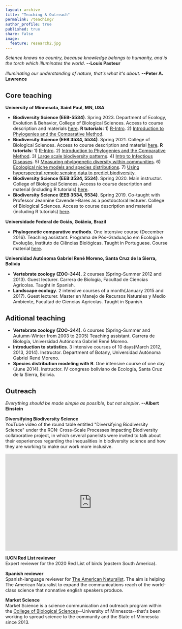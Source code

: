 ```yaml
---
layout: archive
title: "Teaching & Outreach"
permalink: /teaching/
author_profile: true
published: true
share: false
image: 
  feature: research2.jpg
---
```


<style type="text/css">
  body{
  font-size: 11pt;
}
</style>

_Science knows no country, because knowledge belongs to humanity, and is the torch which illuminates the world_. __--Louis Pasteur__ 

_Illuminating our understanding of nature, that's what it's about_. __--Peter A. Lawrence__

## Core teaching
__University of Minnesota, Saint Paul, MN, USA__

* __Biodiversity Science (EEB-5534)__. Spring 2023. Department of Ecology, Evolution & Behavior, College of Biological Sciences. Access to course description and materials [here](https://github.com/jesusNPL/BiodiversityScience). __R tutorials:__ 1) [R-Intro](https://htmlpreview.github.io/?https://github.com/jesusNPL/BiodiversityScience/blob/master/Spring2023/Lab_0/lab_0_R-Intro.html). 2) [Introduction to Phylogenies and the Comparative Method](https://htmlpreview.github.io/?https://github.com/jesusNPL/BiodiversityScience/blob/master/Spring2023/Lab_1/lab_1_Intro_PCM.html).
* __Biodiversity Science (EEB 3534, 5534)__. Spring 2021. College of Biological Sciences. Access to course description and material [here](https://github.com/jesusNPL/BiodiversityScience).
__R tutorials:__ 1) [R-Intro](https://htmlpreview.github.io/?https://github.com/jesusNPL/BiodiversityScience/blob/master/Spring2021/01_Practice_R-Intro_2021.html). 2) [Introduction to Phylogenies and the Comparative Method](https://htmlpreview.github.io/?https://github.com/jesusNPL/BiodiversityScience/blob/master/Spring2021/02_Practice_Intro_PCM_2021.html). 3) [Large scale biodiversity patterns](https://htmlpreview.github.io/?https://github.com/jesusNPL/BiodiversityScience/blob/master/Spring2021/03_Practice_Large_scale_2021.html). 4) [Intro to Infectious Diseases](https://htmlpreview.github.io/?https://github.com/jesusNPL/BiodiversityScience/blob/master/Spring2021/04_Practice_Infectious_diseases_2021.html). 5) [Measuring phylogenetic diversity within communities](https://htmlpreview.github.io/?https://github.com/jesusNPL/BiodiversityScience/blob/master/Spring2021/05_Practice_PhyloDiv_metrics_2021.html). 6) [Ecological niche models and species distributions](https://htmlpreview.github.io/?https://github.com/jesusNPL/BiodiversityScience/blob/master/Spring2021/06_Practice_ENM-SDM_2021.html). 7) [Using hyperspectral remote sensing data to predict biodiversity](https://htmlpreview.github.io/?https://github.com/jesusNPL/BiodiversityScience/blob/master/Spring2021/07_Practice_Spectra_2021.html).
* __Biodiversity Science (EEB 3534, 5534)__. Spring 2020. Main instructor. College of Biological Sciences. Access to course description and material (including R tutorials) [here](https://github.com/jesusNPL/BiodiversityScience/tree/master/Spring2020).
* __Biodiversity Science (EEB 3534, 5534)__. Spring 2019. Co-taught with Professor Jeannine Cavender-Bares as a postdoctoral lecturer. College of Biological Sciences. Access to course description and material (including R tutorials) [here](https://github.com/jesusNPL/BiodiversityScience/tree/master/Spring2019).   

__Universidade Federal de Goiás, Goiânia, Brazil__
* __Phylogenetic comparative methods__. One intensive course (December 2016). Teaching assistant. Programa de Pós-Graduação em Ecologia e Evolução, Instituto de Ciências Biológicas. Taught in Portuguese. Course material [here](https://dinizfilho.wixsite.com/dinizfilholab/phylogenetic-comparative-methods).   

__Universidad Autónoma Gabriel René Moreno, Santa Cruz de la Sierra, Bolivia__
* __Vertebrate zoology (ZOO-344)__. 2 courses (Spring-Summer 2012 and 2013). Guest lecturer. Carrera de Biología, Facultad de Ciencias Agrícolas. Taught in Spanish.
* __Landscape ecology__. 2 intensive courses of a month(January 2015 and 2017). Guest lecturer. Master en Manejo de Recursos Naturales y Medio Ambiente, Facultad de Ciencias Agrícolas. Taught in Spanish.

## Aditional teaching
* __Vertebrate zoology (ZOO-344)__. 6 courses (Spring-Summer and Autumn-Winter from 2003 to 2005) Teaching assistant. Carrera de Biología, Universidad Autónoma Gabriel René Moreno.   
* __Introduction to statistics__. 3 intensive courses of 10 days(March 2012, 2013, 2014). Instructor. Department of Botany, Universidad Autónoma Gabriel René Moreno.   
* __Species distribution modeling with R__. One intensive course of one day (June 2014). Instructor. IV congreso boliviano de Ecología, Santa Cruz de la Sierra, Bolivia.

## Outreach
_Everything should be made simple as possible, but not simpler_. __--Albert Einstein__

__Diversifying Biodiversity Science__   
YouTube video of the round table entitled "Diversifying Biodiversity Science" under the RCN: Cross-Scale Processes Impacting Biodiversity collaborative project, in which several panelists were invited to talk about their experiences regarding the inequalities in biodiversity science and how they are working to make our work more inclusive.

<p align = center>

<iframe width="560" height="315" src="https://www.youtube.com/embed/CYlt3bMIsEs" title="YouTube video player" frameborder="0" allow="accelerometer; autoplay; clipboard-write; encrypted-media; gyroscope; picture-in-picture" allowfullscreen></iframe>

</p>

__IUCN Red List reviewer__   
Expert reviewer for the 2020 Red List of birds (eastern South America).   

__Spanish reviewer__   
Spanish-language reviewer for [The American Naturalist](https://amnat.org/home.html). The aim is helping The American Naturalist to expand the communications reach of the world-class science that nonnative english speakers produce.   

__Market Science__   
Market Science is a science communication and outreach program within the [College of Biological Sciences](https://cbs.umn.edu)--University of Minnesota--that's been working to spread science to the community and the State of Minnesota since 2013.
